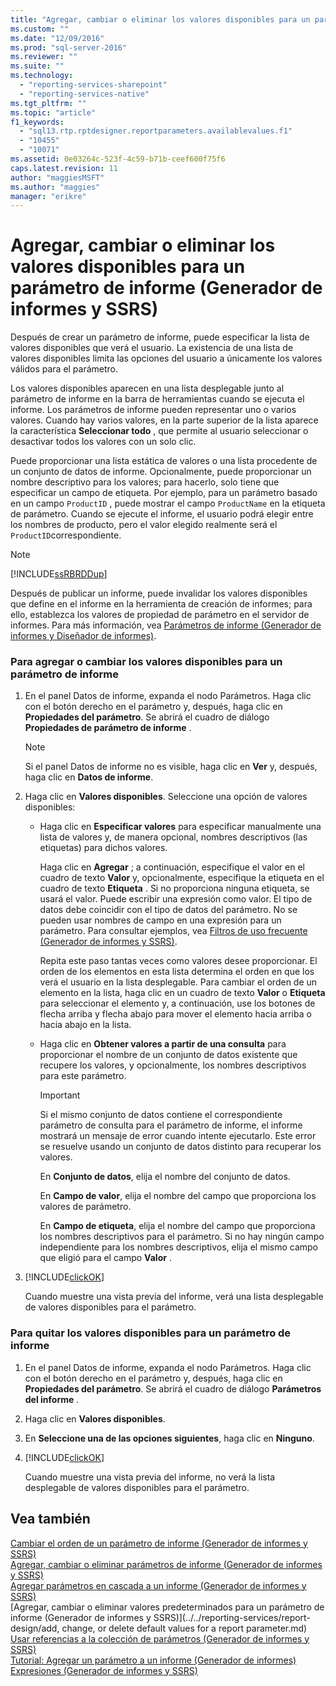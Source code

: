 ```yaml
---
title: "Agregar, cambiar o eliminar los valores disponibles para un par&#225;metro de informe (Generador de informes y SSRS) | Microsoft Docs"
ms.custom: ""
ms.date: "12/09/2016"
ms.prod: "sql-server-2016"
ms.reviewer: ""
ms.suite: ""
ms.technology: 
  - "reporting-services-sharepoint"
  - "reporting-services-native"
ms.tgt_pltfrm: ""
ms.topic: "article"
f1_keywords: 
  - "sql13.rtp.rptdesigner.reportparameters.availablevalues.f1"
  - "10455"
  - "10071"
ms.assetid: 0e03264c-523f-4c59-b71b-ceef600f75f6
caps.latest.revision: 11
author: "maggiesMSFT"
ms.author: "maggies"
manager: "erikre"
---
```

# Agregar, cambiar o eliminar los valores disponibles para un par&#225;metro de informe (Generador de informes y SSRS)
  Después de crear un parámetro de informe, puede especificar la lista de valores disponibles que verá el usuario. La existencia de una lista de valores disponibles limita las opciones del usuario a únicamente los valores válidos para el parámetro.  
  
 Los valores disponibles aparecen en una lista desplegable junto al parámetro de informe en la barra de herramientas cuando se ejecuta el informe. Los parámetros de informe pueden representar uno o varios valores. Cuando hay varios valores, en la parte superior de la lista aparece la característica **Seleccionar todo** , que permite al usuario seleccionar o desactivar todos los valores con un solo clic.  
  
 Puede proporcionar una lista estática de valores o una lista procedente de un conjunto de datos de informe. Opcionalmente, puede proporcionar un nombre descriptivo para los valores; para hacerlo, solo tiene que especificar un campo de etiqueta. Por ejemplo, para un parámetro basado en un campo `ProductID` , puede mostrar el campo `ProductName` en la etiqueta de parámetro. Cuando se ejecute el informe, el usuario podrá elegir entre los nombres de producto, pero el valor elegido realmente será el `ProductID`correspondiente.  
  
> [!NOTE]  
>  [!INCLUDE[ssRBRDDup](../../includes/ssrbrddup-md.md)]  
  
 Después de publicar un informe, puede invalidar los valores disponibles que define en el informe en la herramienta de creación de informes; para ello, establezca los valores de propiedad de parámetro en el servidor de informes. Para más información, vea [Parámetros de informe &#40;Generador de informes y Diseñador de informes&#41;](../../reporting-services/report-design/report-parameters-report-builder-and-report-designer.md).  
  
### Para agregar o cambiar los valores disponibles para un parámetro de informe  
  
1.  En el panel Datos de informe, expanda el nodo Parámetros. Haga clic con el botón derecho en el parámetro y, después, haga clic en **Propiedades del parámetro**. Se abrirá el cuadro de diálogo **Propiedades de parámetro de informe** .  
  
    > [!NOTE]  
    >  Si el panel Datos de informe no es visible, haga clic en **Ver** y, después, haga clic en **Datos de informe**.  
  
2.  Haga clic en **Valores disponibles**. Seleccione una opción de valores disponibles:  
  
    -   Haga clic en **Especificar valores** para especificar manualmente una lista de valores y, de manera opcional, nombres descriptivos (las etiquetas) para dichos valores.  
  
         Haga clic en **Agregar** ; a continuación, especifique el valor en el cuadro de texto **Valor** y, opcionalmente, especifique la etiqueta en el cuadro de texto **Etiqueta** . Si no proporciona ninguna etiqueta, se usará el valor. Puede escribir una expresión como valor. El tipo de datos debe coincidir con el tipo de datos del parámetro. No se pueden usar nombres de campo en una expresión para un parámetro. Para consultar ejemplos, vea [Filtros de uso frecuente &#40;Generador de informes y SSRS&#41;](../../reporting-services/report-design/commonly-used-filters-report-builder-and-ssrs.md).  
  
         Repita este paso tantas veces como valores desee proporcionar. El orden de los elementos en esta lista determina el orden en que los verá el usuario en la lista desplegable. Para cambiar el orden de un elemento en la lista, haga clic en un cuadro de texto **Valor** o **Etiqueta** para seleccionar el elemento y, a continuación, use los botones de flecha arriba y flecha abajo para mover el elemento hacia arriba o hacia abajo en la lista.  
  
    -   Haga clic en **Obtener valores a partir de una consulta** para proporcionar el nombre de un conjunto de datos existente que recupere los valores, y opcionalmente, los nombres descriptivos para este parámetro.  
  
        > [!IMPORTANT]  
        >  Si el mismo conjunto de datos contiene el correspondiente parámetro de consulta para el parámetro de informe, el informe mostrará un mensaje de error cuando intente ejecutarlo. Este error se resuelve usando un conjunto de datos distinto para recuperar los valores.  
  
         En **Conjunto de datos**, elija el nombre del conjunto de datos.  
  
         En **Campo de valor**, elija el nombre del campo que proporciona los valores de parámetro.  
  
         En **Campo de etiqueta**, elija el nombre del campo que proporciona los nombres descriptivos para el parámetro. Si no hay ningún campo independiente para los nombres descriptivos, elija el mismo campo que eligió para el campo **Valor** .  
  
3.  [!INCLUDE[clickOK](../../includes/clickok-md.md)]  
  
     Cuando muestre una vista previa del informe, verá una lista desplegable de valores disponibles para el parámetro.  
  
### Para quitar los valores disponibles para un parámetro de informe  
  
1.  En el panel Datos de informe, expanda el nodo Parámetros. Haga clic con el botón derecho en el parámetro y, después, haga clic en **Propiedades del parámetro**. Se abrirá el cuadro de diálogo **Parámetros del informe** .  
  
2.  Haga clic en **Valores disponibles**.  
  
3.  En **Seleccione una de las opciones siguientes**, haga clic en **Ninguno**.  
  
4.  [!INCLUDE[clickOK](../../includes/clickok-md.md)]  
  
     Cuando muestre una vista previa del informe, no verá la lista desplegable de valores disponibles para el parámetro.  
  
## Vea también  
 [Cambiar el orden de un parámetro de informe &#40;Generador de informes y SSRS&#41;](../../reporting-services/report-design/change-the-order-of-a-report-parameter-report-builder-and-ssrs.md)   
 [Agregar, cambiar o eliminar parámetros de informe &#40;Generador de informes y SSRS&#41;](../../reporting-services/report-design/add-change-or-delete-a-report-parameter-report-builder-and-ssrs.md)   
 [Agregar parámetros en cascada a un informe &#40;Generador de informes y SSRS&#41;](../../reporting-services/report-design/add-cascading-parameters-to-a-report-report-builder-and-ssrs.md)   
 [Agregar, cambiar o eliminar valores predeterminados para un parámetro de informe &#40;Generador de informes y SSRS&#41;](../../reporting-services/report-design/add, change, or delete default values for a report parameter.md)   
 [Usar referencias a la colección de parámetros &#40;Generador de informes y SSRS&#41;](../../reporting-services/report-design/parameters-collection-references-report-builder-and-ssrs.md)   
 [Tutorial: Agregar un parámetro a un informe &#40;Generador de informes&#41;](../../reporting-services/tutorial-add-a-parameter-to-your-report-report-builder.md)   
 [Expresiones &#40;Generador de informes y SSRS&#41;](../../reporting-services/report-design/expressions-report-builder-and-ssrs.md)  
  
  